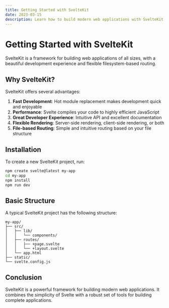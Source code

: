 ```yaml
---
title: Getting Started with SvelteKit
date: 2023-03-15
description: Learn how to build modern web applications with SvelteKit
---
```


# Getting Started with SvelteKit

SvelteKit is a framework for building web applications of all sizes, with a beautiful development experience and flexible filesystem-based routing.

## Why SvelteKit?

SvelteKit offers several advantages:

1. **Fast Development**: Hot module replacement makes development quick and enjoyable
2. **Performance**: Svelte compiles your code to highly efficient JavaScript
3. **Great Developer Experience**: Intuitive API and excellent documentation
4. **Flexible Rendering**: Server-side rendering, client-side rendering, or both
5. **File-based Routing**: Simple and intuitive routing based on your file structure

## Installation

To create a new SvelteKit project, run:

```bash
npm create svelte@latest my-app
cd my-app
npm install
npm run dev
```

## Basic Structure

A typical SvelteKit project has the following structure:

```
my-app/
├── src/
│   ├── lib/
│   │   └── components/
│   ├── routes/
│   │   ├── +page.svelte
│   │   └── +layout.svelte
│   └── app.html
├── static/
└── svelte.config.js
```

## Conclusion

SvelteKit is a powerful framework for building modern web applications. It combines the simplicity of Svelte with a robust set of tools for building complete applications. 